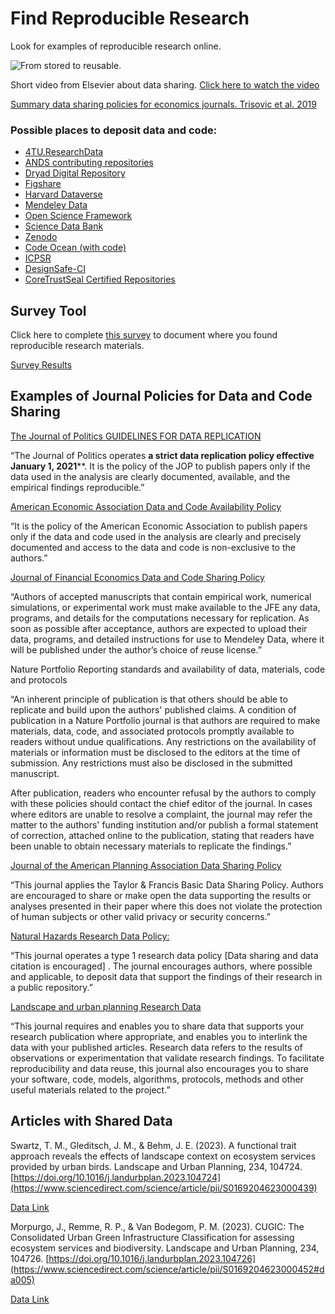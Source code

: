# Find Reproducible Research

Look for examples of reproducible research online.

![From stored to reusable.](https://raw.githubusercontent.com/npr99/URSC645/main/.github/images/Elsevier_SharingResearchDataVideo235_2024-01-17.JPG)


Short video from Elsevier about data sharing. [Click here to watch the video](https://www.elsevier.com/researcher/author/tools-and-resources/research-data)

[Summary data sharing policies for economics journals. Trisovic et al. 2019](https://github.com/atrisovic/econ-data-policy)

### Possible places to deposit data and code:
- [4TU.ResearchData](https://data.4tu.nl/info/en/)
- [ANDS contributing repositories](https://researchdata.ands.org.au/contributors)
- [Dryad Digital Repository](https://datadryad.org/)
- [Figshare](https://figshare.com/)
- [Harvard Dataverse](http://dataverse.harvard.edu/)
- [Mendeley Data](https://data.mendeley.com/)
- [Open Science Framework](http://osf.io/)
- [Science Data Bank](https://www.scidb.cn/en)
- [Zenodo](https://zenodo.org/)
- [Code Ocean (with code)](https://codeocean.com/)
- [ICPSR](https://www.icpsr.umich.edu/web/pages/)
- [DesignSafe-CI](https://www.designsafe-ci.org/)
- [CoreTrustSeal Certified Repositories](https://amt.coretrustseal.org/certificates)


## Survey Tool
Click here to complete [this survey](https://docs.google.com/forms/d/e/1FAIpQLSfaVJm8qkIOho0Utli3NWjQmfaPIPumSMoRcG1GENonpKp69g/viewform?usp=sf_link) to document where you found reproducible research materials.

[Survey Results](https://docs.google.com/spreadsheets/d/1DF7Pn5IOtXrqFiiuXfmEsmrNOLsFM3fDOITyWxdp9w4/edit?usp=sharing)

## Examples of Journal Policies for Data and Code Sharing
[The Journal of Politics GUIDELINES FOR DATA REPLICATION](https://www.journals.uchicago.edu/journals/jop/data-replication)

“The Journal of Politics operates **a strict data replication policy effective January 1, 2021****. It is the policy of the JOP to publish papers only if the data used in the analysis are clearly documented, available, and the empirical findings reproducible.”

[American Economic Association Data and Code Availability Policy](https://www.aeaweb.org/journals/data/data-code-policy)

“It is the policy of the American Economic Association to publish papers only if the data and code used in the analysis are clearly and precisely documented and access to the data and code is non-exclusive to the authors.”

[Journal of Financial Economics Data and Code Sharing Policy](https://www.jfinec.com/data-and-code-sharing-policy)

“Authors of accepted manuscripts that contain empirical work, numerical simulations, or experimental work must make available to the JFE any data, programs, and details for the computations necessary for replication. As soon as possible after acceptance, authors are expected to upload their data, programs, and detailed instructions for use to Mendeley Data, where it will be published under the author’s choice of reuse license.”

Nature Portfolio Reporting standards and availability of data, materials, code and protocols 

“An inherent principle of publication is that others should be able to replicate and build upon the authors' published claims. A condition of publication in a Nature Portfolio journal is that authors are required to make materials, data, code, and associated protocols promptly available to readers without undue qualifications. Any restrictions on the availability of materials or information must be disclosed to the editors at the time of submission. Any restrictions must also be disclosed in the submitted manuscript.

After publication, readers who encounter refusal by the authors to comply with these policies should contact the chief editor of the journal. In cases where editors are unable to resolve a complaint, the journal may refer the matter to the authors' funding institution and/or publish a formal statement of correction, attached online to the publication, stating that readers have been unable to obtain necessary materials to replicate the findings.”

[Journal of the American Planning Association Data Sharing Policy ](https://www.tandfonline.com/action/authorSubmission?journalCode=rjpa20&page=instructions#dsp)

“This journal applies the Taylor & Francis Basic Data Sharing Policy. Authors are encouraged to share or make open the data supporting the results or analyses presented in their paper where this does not violate the protection of human subjects or other valid privacy or security concerns.”

[Natural Hazards Research Data Policy:](https://www-springer-com.srv-proxy1.library.tamu.edu/journal/11069/submission-guidelines#Instructions%20for%20Authors_Research%20Data%20Policy)

“This journal operates a type 1 research data policy [Data sharing and data citation is encouraged] . The journal encourages authors, where possible and applicable, to deposit data that support the findings of their research in a public repository.”

[Landscape and urban planning Research Data](https://www.elsevier.com/journals/landscape-and-urban-planning/0169-2046/guide-for-authors)

“This journal requires and enables you to share data that supports your research publication where appropriate, and enables you to interlink the data with your published articles. Research data refers to the results of observations or experimentation that validate research findings. To facilitate reproducibility and data reuse, this journal also encourages you to share your software, code, models, algorithms, protocols, methods and other useful materials related to the project.”

## Articles with Shared Data

Swartz, T. M., Gleditsch, J. M., & Behm, J. E. (2023). A functional trait approach reveals the effects of landscape context on ecosystem services provided by urban birds. Landscape and Urban Planning, 234, 104724. [https://doi.org/10.1016/j.landurbplan.2023.104724](https://www.sciencedirect.com/science/article/pii/S0169204623000439)

[Data Link](https://figshare.com/articles/dataset/Swartz_and_Behm_2022_Bird_functional_traits_and_ecosystem_services/19251758)

Morpurgo, J., Remme, R. P., & Van Bodegom, P. M. (2023). CUGIC: The Consolidated Urban Green Infrastructure Classification for assessing ecosystem services and biodiversity. Landscape and Urban Planning, 234, 104726. [https://doi.org/10.1016/j.landurbplan.2023.104726](https://www.sciencedirect.com/science/article/pii/S0169204623000452#da005) 

[Data Link](https://doi.org/10.17632/cmzkcxvykt.1)

